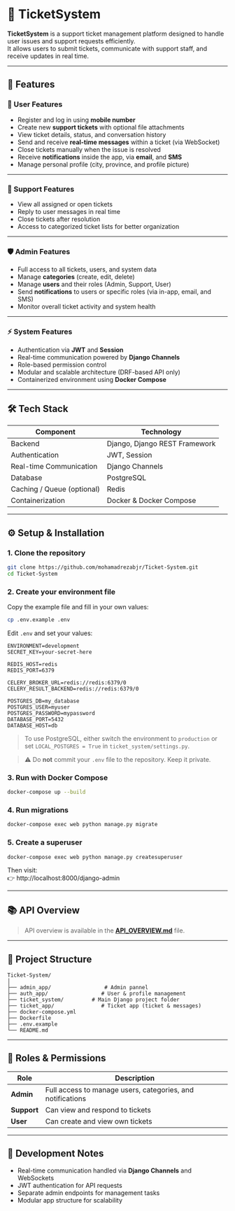 # 🎫 TicketSystem

**TicketSystem** is a support ticket management platform designed to handle user issues and support requests efficiently.  
It allows users to submit tickets, communicate with support staff, and receive updates in real time.

---

## 🚀 Features

### 👤 User Features
- Register and log in using **mobile number**  
- Create new **support tickets** with optional file attachments  
- View ticket details, status, and conversation history  
- Send and receive **real-time messages** within a ticket (via WebSocket)  
- Close tickets manually when the issue is resolved  
- Receive **notifications** inside the app, via **email**, and **SMS**  
- Manage personal profile (city, province, and profile picture)

---

### 🧰 Support Features
- View all assigned or open tickets  
- Reply to user messages in real time  
- Close tickets after resolution  
- Access to categorized ticket lists for better organization  

---

### 🛡️ Admin Features
- Full access to all tickets, users, and system data  
- Manage **categories** (create, edit, delete)  
- Manage **users** and their roles (Admin, Support, User)  
- Send **notifications** to users or specific roles (via in-app, email, and SMS)  
- Monitor overall ticket activity and system health  

---

### ⚡ System Features
- Authentication via **JWT** and **Session**  
- Real-time communication powered by **Django Channels**  
- Role-based permission control  
- Modular and scalable architecture (DRF-based API only)  
- Containerized environment using **Docker Compose**  


---

## 🛠️ Tech Stack

| Component | Technology |
|------------|-------------|
| Backend | Django, Django REST Framework |
| Authentication | JWT, Session |
| Real-time Communication | Django Channels |
| Database | PostgreSQL |
| Caching / Queue (optional) | Redis |
| Containerization | Docker & Docker Compose |

---

## ⚙️ Setup & Installation

### 1. Clone the repository
```bash
git clone https://github.com/mohamadrezabjr/Ticket-System.git
cd Ticket-System
```

### 2. Create your environment file
Copy the example file and fill in your own values:
```bash
cp .env.example .env
```

Edit `.env` and set your values:
```
ENVIRONMENT=development
SECRET_KEY=your-secret-here

REDIS_HOST=redis
REDIS_PORT=6379

CELERY_BROKER_URL=redis://redis:6379/0
CELERY_RESULT_BACKEND=redis://redis:6379/0

POSTGRES_DB=my_database
POSTGRES_USER=myuser
POSTGRES_PASSWORD=mypassword
DATABASE_PORT=5432
DATABASE_HOST=db
```
>To use PostgreSQL, either switch the environment to `production` or set `LOCAL_POSTGRES = True` in `ticket_system/settings.py`.

> ⚠️ Do **not** commit your `.env` file to the repository. Keep it private.

### 3. Run with Docker Compose
```bash
docker-compose up --build
```

### 4. Run migrations
```bash
docker-compose exec web python manage.py migrate
```

### 5. Create a superuser
```bash
docker-compose exec web python manage.py createsuperuser
```

Then visit:  
👉 http://localhost:8000/django-admin


---

## 📚 API Overview
>API overview is available in the [**API_OVERVIEW.md**](Docs/API_OVERVIEW.md) file.

---

## 📂 Project Structure
```
Ticket-System/
│
├── admin_app/                 # Admin pannel
├── auth_app/                 # User & profile management
├── ticket_system/         # Main Django project folder
├── ticket_app/               # Ticket app (ticket & messages)
├── docker-compose.yml
├── Dockerfile
├── .env.example
└── README.md
```

---

## 👥 Roles & Permissions

| Role | Description |
|------|--------------|
| **Admin** | Full access to manage users, categories, and notifications |
| **Support** | Can view and respond to tickets |
| **User** | Can create and view own tickets |

---

## 🧪 Development Notes

- Real-time communication handled via **Django Channels** and WebSockets  
- JWT authentication for API requests  
- Separate admin endpoints for management tasks  
- Modular app structure for scalability  

